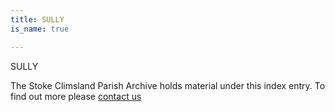 ```yaml
---
title: SULLY
is_name: true

---
```


SULLY


The Stoke Climsland Parish Archive holds material under this index entry. To find out more please [contact us](/contact/)
